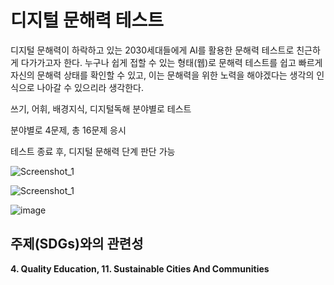 # 디지털 문해력 테스트
디지털 문해력이 하락하고 있는 2030세대들에게 AI를 활용한 문해력 테스트로 친근하게 다가가고자 한다. 누구나 쉽게 접할 수 있는 형태(웹)로 문해력 테스트를 쉽고 빠르게 자신의 문해력 상태를 확인할 수 있고, 이는 문해력을 위한 노력을 해야겠다는 생각의 인식으로 나아갈 수 있으리라 생각한다. 

쓰기, 어휘, 배경지식, 디지털독해 분야별로 테스트

분야별로 4문제, 총 16문제 응시

테스트 종료 후, 디지털 문해력 단계 판단 가능

![Screenshot_1](https://github.com/juyeon6273/tree/assets/106322912/8953ea1c-527a-40a7-a839-66b10c829c84)

![Screenshot_1](https://github.com/juyeon6273/tree/assets/106322912/1b1aeb4b-2442-48f1-ae09-fa4705eae1ff)

![image](https://github.com/juyeon6273/tree/assets/106322912/6e17ada7-cb9a-469a-b12f-f2f41e227c4b)


## 주제(SDGs)와의 관련성
  **4. Quality Education, 11. Sustainable Cities And Communities**

